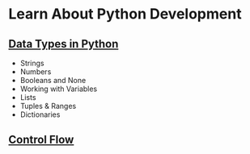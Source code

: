 # Learn About Python Development 

## [Data Types in Python](Python_Data_Type.ipynb)
- Strings
- Numbers
- Booleans and None
- Working with Variables
- Lists
- Tuples & Ranges
- Dictionaries

## [Control Flow](Control_Flow.ipynb)
